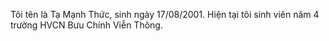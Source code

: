 Tôi tên là Tạ Mạnh Thức, sinh ngày 17/08/2001. Hiện tại tôi sinh viên năm 4 trường HVCN Bưu Chính Viễn Thông.